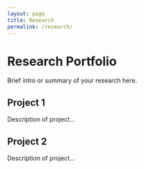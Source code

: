 ```yaml
---
layout: page
title: Research
permalink: /research/
---
```


# Research Portfolio

Brief intro or summary of your research here.

## Project 1
Description of project...

## Project 2
Description of project...
